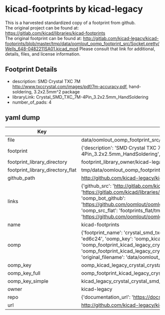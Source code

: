 # kicad-footprints by kicad-legacy  
This is a harvested standardized copy of a footprint from github.  
The original project can be found at:  
https://gitlab.com/kicad/libraries/kicad-footprints  
The original footprint can be found at:
http://gitlab.com/kicad-legacy/kicad-footprints/blob/master/tmp/data/oomlout_oomp_footprint_src/Socket.pretty/Wells_648-0482211SA01.kicad_mod
Please consult that link for additional, details, files, and license information.  
## Footprint Details
* description: SMD Crystal TXC 7M http://www.txccrystal.com/images/pdf/7m-accuracy.pdf, hand-soldering, 3.2x2.5mm^2 package  
* libraryLink: Crystal_SMD_TXC_7M-4Pin_3.2x2.5mm_HandSoldering  
* number_of_pads: 4  
## yaml dump  
| Key | Value |  
| --- | --- |  
| file | data/oomlout_oomp_footprint_src/kicad-footprints/Crystal.pretty/Crystal_SMD_TXC_7M-4Pin_3.2x2.5mm_HandSoldering.kicad_mod |  
| footprint | {'description': 'SMD Crystal TXC 7M http://www.txccrystal.com/images/pdf/7m-accuracy.pdf, hand-soldering, 3.2x2.5mm^2 package', 'libraryLink': 'Crystal_SMD_TXC_7M-4Pin_3.2x2.5mm_HandSoldering', 'number_of_pads': 4} |  
| footprint_library_directory | footprint_library_owner/kicad-legacy_kicad-footprints |  
| footprint_library_directory_flat | tmp/data/oomlout_oomp_footprint_src/footprints_flat/kicad_legacy_crystal_crystal_smd_txc_7m_4pin_3_2x2_5mm_handsoldering/working |  
| github_path | http://github.com/kicad-legacy/kicad-footprints/blob/master/tmp/data/oomlout_oomp_footprint_src/Crystal.pretty/Crystal_SMD_TXC_7M-4Pin_3.2x2.5mm_HandSoldering.kicad_mod |  
| links | {'github_src': 'http://gitlab.com/kicad-legacy/kicad-footprints/blob/master/tmp/data/oomlout_oomp_footprint_src/Socket.pretty/Wells_648-0482211SA01.kicad_mod', 'github_src_repo': 'https://gitlab.com/kicad/libraries/kicad-footprints', 'oomp_bot': 'tmp/data/oomlout_oomp_footprint_src/footprints/kicad_legacy_crystal_crystal_smd_txc_7m_4pin_3_2x2_5mm_handsoldering/working', 'oomp_bot_github': 'https://github.com/oomlout/oomlout_oomp_footprint_bot/tree/main/tmp/data/oomlout_oomp_footprint_src/footprints/kicad_legacy_crystal_crystal_smd_txc_7m_4pin_3_2x2_5mm_handsoldering/working', 'oomp_src_flat': 'footprints_flat/tmp/data/oomlout_oomp_footprint_src/footprints_flat/kicad_legacy_crystal_crystal_smd_txc_7m_4pin_3_2x2_5mm_handsoldering/working', 'oomp_src_flat_github': 'https://github.com/oomlout/oomlout_oomp_footprint_src/tree/main/tmp/data/oomlout_oomp_footprint_src/footprints_flat/kicad_legacy_crystal_crystal_smd_txc_7m_4pin_3_2x2_5mm_handsoldering/working'} |  
| name | kicad-footprints |  
| oomp | {'footprint_name': 'crystal_smd_txc_7m_4pin_3_2x2_5mm_handsoldering', 'library_name': 'crystal', 'md5': 'ed6c241e3782b7b89c85dbf549b41f37', 'md5_10': 'ed6c241e37', 'md5_5': 'ed6c2', 'md5_6': 'ed6c24', 'oomp_key': 'oomp_kicad_legacy_crystal_crystal_smd_txc_7m_4pin_3_2x2_5mm_handsoldering', 'oomp_key_extra': 'oomp_footprint_kicad_legacy_crystal_crystal_smd_txc_7m_4pin_3_2x2_5mm_handsoldering', 'oomp_key_full': 'oomp_footprint_kicad_legacy_crystal_crystal_smd_txc_7m_4pin_3_2x2_5mm_handsoldering_ed6c24', 'oomp_key_simple': 'kicad_legacy_crystal_crystal_smd_txc_7m_4pin_3_2x2_5mm_handsoldering', 'original_filename': 'data/oomlout_oomp_footprint_src/kicad-footprints/Crystal.pretty/Crystal_SMD_TXC_7M-4Pin_3.2x2.5mm_HandSoldering.kicad_mod', 'owner_name': 'kicad_legacy'} |  
| oomp_key | oomp_kicad_legacy_crystal_crystal_smd_txc_7m_4pin_3_2x2_5mm_handsoldering |  
| oomp_key_full | oomp_footprint_kicad_legacy_crystal_crystal_smd_txc_7m_4pin_3_2x2_5mm_handsoldering |  
| oomp_key_simple | kicad_legacy_crystal_crystal_smd_txc_7m_4pin_3_2x2_5mm_handsoldering |  
| owner | kicad-legacy |  
| repo | {'documentation_url': 'https://docs.github.com/rest/repos/repos#get-a-repository', 'message': 'Not Found'} |  
| url | http://github.com/kicad-legacy/kicad-footprints |  


